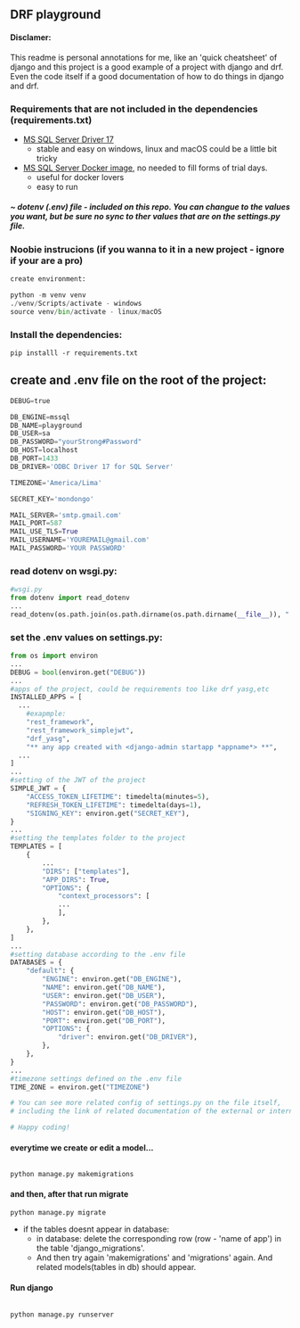 ## DRF playground

#### Disclamer:

This readme is personal annotations for me, like an 'quick cheatsheet' of django and this project is a good example of a project with django and drf. Even the code itself if a good documentation of how to do things in django and drf.

### Requirements that are not included in the dependencies (requirements.txt)

- [MS SQL Server Driver 17](https://learn.microsoft.com/en-us/sql/connect/odbc/download-odbc-driver-for-sql-server?view=sql-server-ver16)
  - stable and easy on windows, linux and macOS could be a little bit tricky
- [MS SQL Server Docker image](https://hub.docker.com/r/microsoft/mssql-server), no needed to fill forms of trial days.
  - useful for docker lovers
  - easy to run

##### ~ dotenv (.env) file - included on this repo. You can changue to the values you want, but be sure no sync to ther values that are on the settings.py file.

### Noobie instrucions (if you wanna to it in a new project - ignore if your are a pro)

```python
create environment:

python -m venv venv
./venv/Scripts/activate - windows
source venv/bin/activate - linux/macOS
```

### Install the dependencies:

```
pip installl -r requirements.txt

```

## create and .env file on the root of the project:

```python
DEBUG=true

DB_ENGINE=mssql
DB_NAME=playground
DB_USER=sa
DB_PASSWORD="yourStrong#Password"
DB_HOST=localhost
DB_PORT=1433
DB_DRIVER='ODBC Driver 17 for SQL Server'

TIMEZONE='America/Lima'

SECRET_KEY='mondongo'

MAIL_SERVER='smtp.gmail.com'
MAIL_PORT=587
MAIL_USE_TLS=True
MAIL_USERNAME='YOUREMAIL@gmail.com'
MAIL_PASSWORD='YOUR PASSWORD'

```

### read dotenv on wsgi.py:

```python
#wsgi.py
from dotenv import read_dotenv
...
read_dotenv(os.path.join(os.path.dirname(os.path.dirname(__file__)), ".env"))
```

### set the .env values on settings.py:

```python
from os import environ
...
DEBUG = bool(environ.get("DEBUG"))
...
#apps of the project, could be requirements too like drf yasg,etc
INSTALLED_APPS = [
  ...
    #exapmple:
    "rest_framework",
    "rest_framework_simplejwt",
    "drf_yasg",
    "** any app created with <django-admin startapp *appname*> **",
  ...
]
...
#setting of the JWT of the project
SIMPLE_JWT = {
    "ACCESS_TOKEN_LIFETIME": timedelta(minutes=5),
    "REFRESH_TOKEN_LIFETIME": timedelta(days=1),
    "SIGNING_KEY": environ.get("SECRET_KEY"),
}
...
#setting the templates folder to the project
TEMPLATES = [
    {
        ...
        "DIRS": ["templates"],
        "APP_DIRS": True,
        "OPTIONS": {
            "context_processors": [
            ...
            ],
        },
    },
]
...
#setting database according to the .env file
DATABASES = {
    "default": {
        "ENGINE": environ.get("DB_ENGINE"),
        "NAME": environ.get("DB_NAME"),
        "USER": environ.get("DB_USER"),
        "PASSWORD": environ.get("DB_PASSWORD"),
        "HOST": environ.get("DB_HOST"),
        "PORT": environ.get("DB_PORT"),
        "OPTIONS": {
            "driver": environ.get("DB_DRIVER"),
        },
    },
}
...
#timezone settings defined on the .env file
TIME_ZONE = environ.get("TIMEZONE")

# You can see more related config of settings.py on the file itself,
# including the link of related documentation of the external or internal library

# Happy coding!

```

#### everytime we create or edit a model...

```

python manage.py makemigrations

```

#### and then, after that run migrate

```
python manage.py migrate

```

- if the tables doesnt appear in database:
  - in database: delete the corresponding row (row - 'name of app') in the table 'django_migrations'.
  - And then try again 'makemigrations' and 'migrations' again. And related models(tables in db) should appear.

#### Run django

```

python manage.py runserver

```
